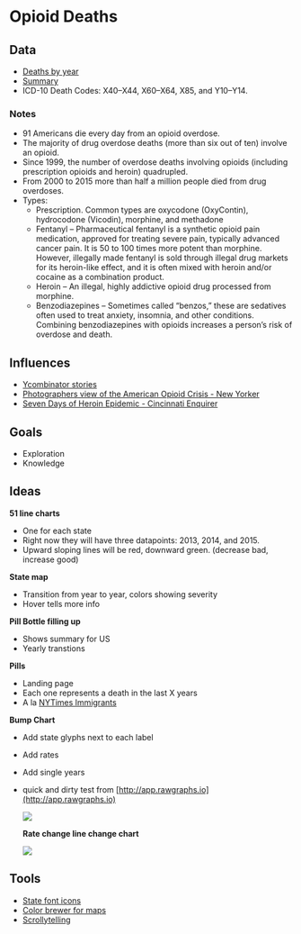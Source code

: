 # Opioid Deaths

## Data

- [Deaths by year](https://www.cdc.gov/drugoverdose/data/statedeaths.html)
- [Summary](https://www.cdc.gov/drugoverdose/data/analysis.html)
- ICD-10 Death Codes: X40–X44, X60–X64, X85, and Y10–Y14.

### Notes

- 91 Americans die every day from an opioid overdose.
- The majority of drug overdose deaths (more than six out of ten) involve an opioid.
- Since 1999, the number of overdose deaths involving opioids (including prescription opioids and heroin) quadrupled.
- From 2000 to 2015 more than half a million people died from drug overdoses.
- Types:
  - Prescription. Common types are oxycodone (OxyContin), hydrocodone (Vicodin), morphine, and methadone
  - Fentanyl – Pharmaceutical fentanyl is a synthetic opioid pain medication, approved for treating severe pain, typically advanced cancer pain. It is 50 to 100 times more potent than morphine. However, illegally made fentanyl is sold through illegal drug markets for its heroin-like effect, and it is often mixed with heroin and/or cocaine as a combination product.
  - Heroin – An illegal, highly addictive opioid drug processed from morphine.
  - Benzodiazepines – Sometimes called “benzos,” these are sedatives often used to treat anxiety, insomnia, and other conditions. Combining benzodiazepines with opioids increases a person’s risk of overdose and death.

## Influences

- [Ycombinator stories](https://news.ycombinator.com/item?id=15657523)
- [Photographers view of the American Opioid Crisis - New Yorker](https://www.newyorker.com/news/news-desk/a-photographers-view-of-the-american-opioid-crisis)
- [Seven Days of Heroin Epidemic - Cincinnati Enquirer](https://www.cincinnati.com/pages/interactives/seven-days-of-heroin-epidemic-cincinnati/)

## Goals

- Exploration
- Knowledge

## Ideas

 **51 line charts** 

- One for each state
- Right now they will have three datapoints: 2013, 2014, and 2015.
- Upward sloping lines will be red, downward green. (decrease bad, increase good)

 **State map** 

- Transition from year to year, colors showing severity
- Hover tells more info

 **Pill Bottle filling up** 

- Shows summary for US
- Yearly transtions

 **Pills** 

- Landing page
- Each one represents a death in the last X years
- A la [NYTimes Immigrants](https://www.nytimes.com/interactive/2016/11/29/us/trump-unauthorized-immigrants.html)

 **Bump Chart** 

- Add state glyphs next to each label
- Add rates
- Add single years
- quick and dirty test from [http://app.rawgraphs.io](http://app.rawgraphs.io)

  ![](https://static.notion-static.com/9648aa7e257e41c48d802562d336f4c0/2010-2015_Opioid_Deaths_from_RAW.png)

   **Rate change line change chart** 

  ![](https://static.notion-static.com/c1a7663e41654b74b5f43f67bc909778/m655051e1f.gif)

## Tools

- [State font icons](https://github.com/propublica/stateface)
- [Color brewer for maps](http://colorbrewer2.org/#type=sequential&scheme=YlOrRd&n=5)
- [Scrollytelling](https://pudding.cool/process/how-to-implement-scrollytelling/)